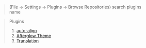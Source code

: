 > (File -> Settings -> Plugins -> Browse Repositories)
> search plugins name

> Plugins
>
> 1. [auto-align](https://plugins.jetbrains.com/plugin/8101-auto-align)
> 2. [Afterglow Theme](https://plugins.jetbrains.com/plugin/8066-afterglow-theme)
> 3. [Translation](https://plugins.jetbrains.com/plugin/8579-translation)
